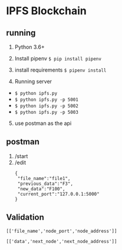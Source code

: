 # IPFS Blockchain

## running
1. Python 3.6+
2. Install pipenv
```$ pip install pipenv```
   
3. install requirements
```$ pipenv install```
   
4. Running server
- ```$ python ipfs.py```
- ```$ python ipfs.py -p 5001```
- ```$ python ipfs.py -p 5002```
- ```$ python ipfs.py -p 5003```

5. use postman as the api
## postman
1. /start
2. /edit
   ```
   {
    "file_name":"file1",
    "previous_data":"F3",
    "new_data":"F100",
    "current_port":"127.0.0.1:5000"
   }
   ```

## Validation
```[['file_name','node_port','node_address']]```

```[['data','next_node','next_node_address']]```
  
